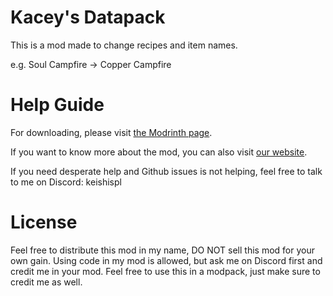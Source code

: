 # Kacey's Datapack
This is a mod made to change recipes and item names.

e.g. Soul Campfire -> Copper Campfire
# Help Guide
For downloading, please visit [the Modrinth page](https://modrinth.com/mod/kaceys-datapack).

If you want to know more about the mod, you can also visit [our website](https://keishispl.github.io/kaceysmod).

If you need desperate help and Github issues is not helping, feel free to talk to me on Discord: keishispl

# License
Feel free to distribute this mod in my name, DO NOT sell this mod for your own gain.
Using code in my mod is allowed, but ask me on Discord first and credit me in your mod.
Feel free to use this in a modpack, just make sure to credit me as well.

